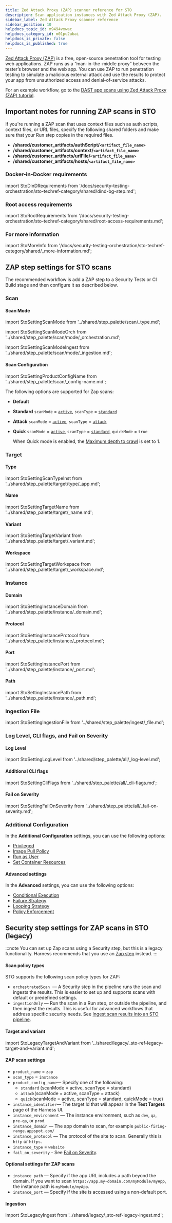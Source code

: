```yaml
---
title: Zed Attack Proxy (ZAP) scanner reference for STO
description: Scan application instances with ​Zed Attack Proxy (ZAP).
sidebar_label: Zed Attack Proxy scanner reference
sidebar_position: 10
helpdocs_topic_id: m9494vxwac
helpdocs_category_id: m01pu2ubai
helpdocs_is_private: false
helpdocs_is_published: true
---
```


[Zed Attack Proxy (ZAP)](https://www.zaproxy.org) is a free, open-source penetration tool for testing web applications. ZAP runs as a “man-in-the-middle proxy” between the tester’s browser and the web app. You can use ZAP to run penetration testing to simulate a malicious external attack and use the results to protect your app from unauthorized access and denial-of-service attacks.

For an example workflow, go to the [DAST app scans using Zed Attack Proxy (ZAP) tutorial](/docs/security-testing-orchestration/sto-techref-category/zap/dast-scan-zap).

## Important notes for running ZAP scans in STO

 If you're running a ZAP scan that uses context files such as auth scripts, context files, or URL files, specify the following shared folders and make sure that your Run step copies in the required files. 

  * **/shared/customer_artifacts/authScript/`<artifact_file_name>`**
  * **/shared/customer_artifacts/context/`<artifact_file_name>`**
  * **/shared/customer_artifacts/urlFile/`<artifact_file_name>`**
  * **/shared/customer_artifacts/hosts/`<artifact_file_name>`**



### Docker-in-Docker requirements

import StoDinDRequirements from '/docs/security-testing-orchestration/sto-techref-category/shared/dind-bg-step.md';

<StoDinDRequirements />

### Root access requirements

import StoRootRequirements from '/docs/security-testing-orchestration/sto-techref-category/shared/root-access-requirements.md';

<StoRootRequirements />

### For more information

import StoMoreInfo from '/docs/security-testing-orchestration/sto-techref-category/shared/_more-information.md';

<StoMoreInfo />

## ZAP step settings for STO scans

The recommended workflow is add a ZAP step to a Security Tests or CI Build stage and then configure it as described below. 

### Scan

<a name="scan-mode"></a>

#### Scan Mode

import StoSettingScanMode from '../shared/step_palette/scan/_type.md';

import StoSettingScanModeOrch  from '../shared/step_palette/scan/mode/_orchestration.md';

import StoSettingScanModeIngest from '../shared/step_palette/scan/mode/_ingestion.md';


<!-- StoSettingScanMode / -->
<StoSettingScanModeOrch />
<StoSettingScanModeIngest />

#### Scan Configuration

import StoSettingProductConfigName from '../shared/step_palette/scan/_config-name.md';

<StoSettingProductConfigName />

The following options are supported for Zap scans:

-  **Default** 

-  **Standard** `scanMode` = [`active`](https://www.zaproxy.org/docs/desktop/start/features/ascan/), `scanType` = [`standard`](https://www.zaproxy.org/docs/desktop/start/features/modes/)

-  **Attack**  `scanMode` = [`active`](https://www.zaproxy.org/docs/desktop/start/features/ascan/), `scanType` = [`attack`](https://www.zaproxy.org/docs/desktop/start/features/modes/)

-  **Quick**  `scanMode` = [`active`](https://www.zaproxy.org/docs/desktop/start/features/ascan/), `scanType` = [`standard`](https://www.zaproxy.org/docs/desktop/start/features/modes/),  `quickMode` = `true` 

   When Quick mode is enabled, the [Maximum depth to crawl](https://www.zaproxy.org/docs/desktop/addons/spider/options/#maximum-depth-to-crawl) is set to 1.


### Target

#### Type

import StoSettingScanTypeInst     from '../shared/step_palette/target/type/_app.md';

<StoSettingScanTypeInst />


<!-- #### Target and variant detection 

import StoSettingScanTypeAutodetectApp from '../shared/step_palette/target/auto-detect/_app-instance.md';
import StoSettingScanTypeAutodetectNote from '../shared/step_palette/target/auto-detect/_note.md';

<StoSettingScanTypeAutodetectApp/>
<StoSettingScanTypeAutodetectNote/       -->

#### Name 

import StoSettingTargetName from '../shared/step_palette/target/_name.md';

<StoSettingTargetName />


#### Variant

import StoSettingTargetVariant from '../shared/step_palette/target/_variant.md';

<StoSettingTargetVariant  />


#### Workspace

import StoSettingTargetWorkspace from '../shared/step_palette/target/_workspace.md';

<StoSettingTargetWorkspace  />


### Instance

#### Domain

import StoSettingInstanceDomain from '../shared/step_palette/instance/_domain.md';


<StoSettingInstanceDomain />

#### Protocol

import StoSettingInstanceProtocol from '../shared/step_palette/instance/_protocol.md';


<StoSettingInstanceProtocol />

#### Port

import StoSettingInstancePort from '../shared/step_palette/instance/_port.md';


<StoSettingInstancePort />

#### Path

import StoSettingInstancePath from '../shared/step_palette/instance/_path.md';


<StoSettingInstancePath />

### Ingestion File

import StoSettingIngestionFile from '../shared/step_palette/ingest/_file.md';


<StoSettingIngestionFile  />

### Log Level, CLI flags, and Fail on Severity

#### Log Level

import StoSettingLogLevel from '../shared/step_palette/all/_log-level.md';


<StoSettingLogLevel />

#### Additional CLI flags

import StoSettingCliFlags from '../shared/step_palette/all/_cli-flags.md';


<StoSettingCliFlags />


#### Fail on Severity

import StoSettingFailOnSeverity from '../shared/step_palette/all/_fail-on-severity.md';


<StoSettingFailOnSeverity />

### Additional Configuration

In the **Additional Configuration** settings, you can use the following options:

* [Privileged](/docs/continuous-integration/use-ci/manage-dependencies/background-step-settings#privileged)
* [Image Pull Policy](/docs/continuous-integration/use-ci/manage-dependencies/background-step-settings#image-pull-policy)
* [Run as User](/docs/continuous-integration/use-ci/manage-dependencies/background-step-settings#run-as-user)
* [Set Container Resources](/docs/continuous-integration/use-ci/manage-dependencies/background-step-settings#set-container-resources)


#### Advanced settings

In the **Advanced** settings, you can use the following options:

* [Conditional Execution](/docs/platform/pipelines/w_pipeline-steps-reference/step-skip-condition-settings)
* [Failure Strategy](/docs/platform/pipelines/w_pipeline-steps-reference/step-failure-strategy-settings)
* [Looping Strategy](/docs/platform/pipelines/looping-strategies/looping-strategies-matrix-repeat-and-parallelism)
* [Policy Enforcement](/docs/platform/governance/policy-as-code/harness-governance-overview)


## Security step settings for ZAP scans in STO (legacy)

:::note
You can set up Zap scans using a Security step, but this is a legacy functionality. Harness recommends that you use an [Zap step](#zap-step-settings-for-sto-scans) instead.
:::

#### Scan policy types

STO supports the following scan policy types for ZAP:

* `orchestratedScan`  — A Security step in the pipeline runs the scan and ingests the results. This is easier to set up and supports scans with default or predefined settings.
* `ingestionOnly` — Run the scan in a Run step, or outside the pipeline, and then ingest the results. This is useful for advanced workflows that address specific security needs. See [Ingest scan results into an STO pipeline](/docs/security-testing-orchestration/use-sto/orchestrate-and-ingest/ingest-scan-results-into-an-sto-pipeline.md).

#### Target and variant


import StoLegacyTargetAndVariant  from '../shared/legacy/_sto-ref-legacy-target-and-variant.md';


<StoLegacyTargetAndVariant />

#### ZAP scan settings

* `product_name` = `zap`
* `scan_type` = `instance`
* `product_config_name`— Specify one of the following:
	+ `standard` (scanMode = active, scanType = standard)
	+ `attack`(scanMode = active, scanType = attack)
	+ `quick`(scanMode = active, scanType = standard, quickMode = true)
* `instance_identifier`— The target Id that will appear in the **Test Targets** page of the Harness UI.
* `instance_environment` — The instance environment, such as `dev`, `qa`, `pre-qa`, or `prod`.
* `instance_domain` — The app domain to scan, for example `public-firing-range.appspot.com/`
* `instance_protocol` — The protocol of the site to scan. Generally this is `http` or `https`.
* `instance_type` = `website`
* `fail_on_severity` - See [Fail on Severity](#fail-on-severity).

#### Optional settings for ZAP scans

* `instance_path` — Specify if the app URL includes a path beyond the domain. If you want to scan `https://app.my-domain.com/myModule/myApp`, the instance path is `myModule/myApp`.
* `instance_port` — Specify if the site is accessed using a non-default port.

#### Ingestion


import StoLegacyIngest from '../shared/legacy/_sto-ref-legacy-ingest.md';


<StoLegacyIngest />